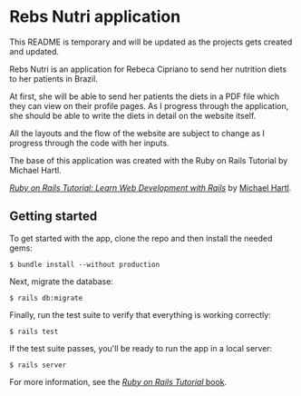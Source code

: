 # Rebs Nutri application

This README is temporary and will be updated as the projects gets created and updated.

Rebs Nutri is an application for Rebeca Cipriano to send her nutrition diets to her patients in Brazil.

At first, she will be able to send her patients the diets in a PDF file which they can view on their profile pages.
As I progress through the application, she should be able to write the diets in detail on the website itself.

All the layouts and the flow of the website are subject to change as I progress through the code with her inputs.

The base of this application was created with the Ruby on Rails Tutorial by Michael Hartl.

[*Ruby on Rails Tutorial:
Learn Web Development with Rails*](http://www.railstutorial.org/)
by [Michael Hartl](http://www.michaelhartl.com/).

## Getting started

To get started with the app, clone the repo and then install the needed gems:

```
$ bundle install --without production
```

Next, migrate the database:

```
$ rails db:migrate
```

Finally, run the test suite to verify that everything is working correctly:

```
$ rails test
```

If the test suite passes, you'll be ready to run the app in a local server:

```
$ rails server
```

For more information, see the
[*Ruby on Rails Tutorial* book](http://www.railstutorial.org/book).

